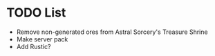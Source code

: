 # TODO List
* Remove non-generated ores from Astral Sorcery's Treasure Shrine
* Make server pack
* Add Rustic?
